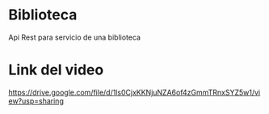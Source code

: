 # Biblioteca
Api Rest para servicio de una biblioteca

# Link del video
https://drive.google.com/file/d/1ls0CjxKKNjuNZA6of4zGmmTRnxSYZ5w1/view?usp=sharing
